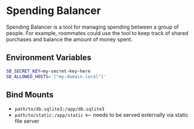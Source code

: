 # Spending Balancer

Spending Balancer is a tool for managing spending between a group of people. For example, roommates could use the tool
to keep track of shared purchases and balance the amount of money spent.

## Environment Variables

```bash
SB_SECRET_KEY=my-secret-key-here
SB_ALLOWED_HOSTS='["my-domain.local"]'
```

## Bind Mounts

* `path/to/db.sqlite3:/app/db.sqlite3`
* `path/to/static:/app/static` <-- needs to be served externally via static file server
